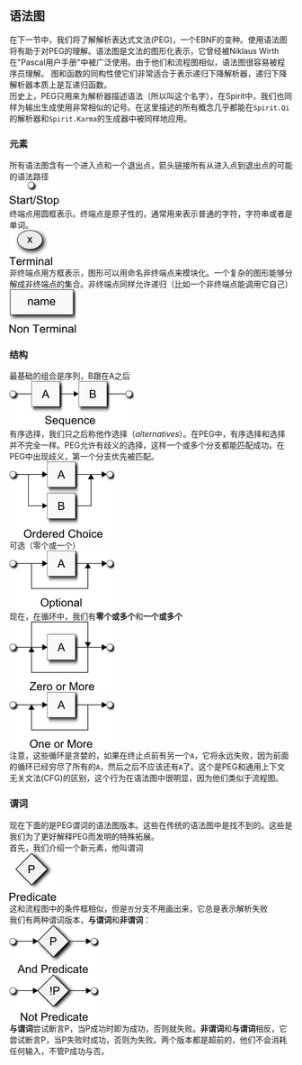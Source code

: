 ## 语法图
在下一节中，我们将了解解析表达式文法(PEG)，一个EBNF的变种。使用语法图将有助于对PEG的理解。语法图是文法的图形化表示，它曾经被Niklaus Wirth在"Pascal用户手册"中被广泛使用。由于他们和流程图相似，语法图很容易被程序员理解。
图和函数的同构性使它们非常适合于表示递归下降解析器，递归下降解析器本质上是互递归函数。  
历史上，PEG只用来为解析器描述语法（所以叫这个名字），在Spirit中，我们也同样为输出生成使用非常相似的记号。在这里描述的所有概念几乎都能在`Spirit.Qi`的解析器和`Spirit.Karma`的生成器中被同样地应用。  
### 元素
所有语法图含有一个进入点和一个退出点，箭头链接所有从进入点到退出点的可能的语法路径  
![进入点/退出点](../images/start_stop.png)  
终端点用圆框表示。终端点是原子性的，通常用来表示普通的字符，字符串或者是单词。  
![终端点](../images/terminal.png)  
非终端点用方框表示，图形可以用命名非终端点来模块化。一个复杂的图形能够分解成非终端点的集合。非终端点同样允许递归（比如一个非终端点能调用它自己）  
![非终端点](../images/non-terminal.png)  
### 结构
最基础的组合是序列，B跟在A之后  
![序列](../images/sequence.png)  
有序选择，我们只之后称他作选择（*alternatives*）。在PEG中，有序选择和选择并不完全一样。PEG允许有歧义的选择，这样一个或多个分支都能匹配成功。在PEG中出现歧义，第一个分支优先被匹配。  
![选择](../images/alternative.png)  
可选（零个或一个）  
![可选](../images/optional.png)  
现在，在循环中，我们有**零个或多个**和**一个或多个**  
![零个或多个](../images/kleene.png)  
![一个或多个](../images/plus.png)  
注意，这些循环是贪婪的，如果在终止点前有另一个`A`，它将永远失败，因为前面的循环已经穷尽了所有的`A`，然后之后不应该还有`A`了。这个是PEG和通用上下文无关文法(CFG)的区别，这个行为在语法图中很明显，因为他们类似于流程图。  
### 谓词
现在下面的是PEG谓词的语法图版本。这些在传统的语法图中是找不到的。这些是我们为了更好解释PEG而发明的特殊拓展。  
首先，我们介绍一个新元素，他叫谓词  
![谓词](../images/predicate.png)  
这和流程图中的条件框相似，但是`否`分支不用画出来，它总是表示解析失败  
我们有两种谓词版本，**与谓词**和**非谓词**：  
![与谓词](../images/and_predicate.png)  
![非谓词](../images/not_predicate.png)  
**与谓词**尝试断言P，当P成功时即为成功，否则就失败。**非谓词**和**与谓词**相反，它尝试断言P，当P失败时成功，否则为失败。两个版本都是超前的，他们不会消耗任何输入，不管P成功与否。  